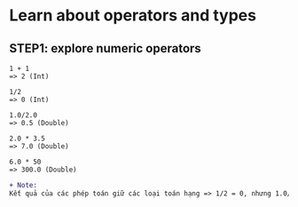 # Learn about operators and types

## STEP1: explore numeric operators

```
1 + 1
=> 2 (Int)

1/2
=> 0 (Int)

1.0/2.0
=> 0.5 (Double)

2.0 * 3.5
=> 7.0 (Double)

6.0 * 50
=> 300.0 (Double)
```

```diff
+ Note:
Kết quả của các phép toán giữ các loại toán hạng => 1/2 = 0, nhưng 1.0/2.0 = 0.5
```


